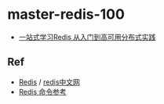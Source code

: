 # master-redis-100


* [一站式学习Redis 从入门到高可用分布式实践](./imooc-151)

## Ref


* [Redis](https://redis.io/) / [redis中文网](http://www.redis.cn/)
* [Redis 命令参考](http://doc.redisfans.com/)